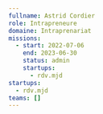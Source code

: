 ```yaml
---
fullname: Astrid Cordier
role: Intrapreneure
domaine: Intraprenariat
missions:
  - start: 2022-07-06
    end: 2023-06-30
    status: admin
    startups:
      - rdv.mjd
startups:
  - rdv.mjd
teams: []
---
```

